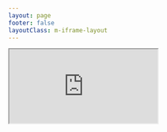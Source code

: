 ```yaml
---
layout: page
footer: false
layoutClass: m-iframe-layout
---
```


<iframe src="http://localhost:5173/workbench/videolib" class='iframeContent'>
    <p>Your browser does not support iframes.</p>
</iframe>

<style src="./index.scss"></style>

